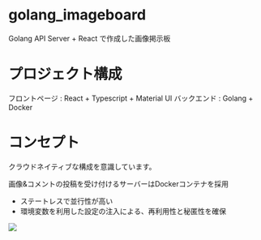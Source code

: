 # golang_imageboard
Golang API Server + React で作成した画像掲示板


# プロジェクト構成

フロントページ : React + Typescript + Material UI
バックエンド : Golang + Docker

# コンセプト
クラウドネイティブな構成を意識しています。

画像&コメントの投稿を受け付けるサーバーはDockerコンテナを採用
- ステートレスで並行性が高い
- 環境変数を利用した設定の注入による、再利用性と秘匿性を確保

![](https://github.com/harumaxy/golang_imageboard/workflows/Docker_Image_CI/badge.svg)

